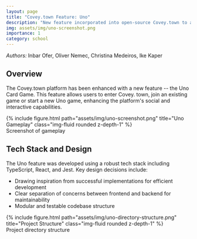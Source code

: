 ```yaml
---
layout: page
title: "Covey.town Feature: Uno"
description: "New feature incorporated into open-source Covey.town to allow users to play Uno<br><b>Using: </b><em>TypeScript, React, Jest</em>"
img: assets/img/uno-screenshot.png
importance: 1
category: school
---
```


<em>Authors:</em> Inbar Ofer, Oliver Nemec, Christina Medeiros, Ike Kaper

## Overview

The Covey.town platform has been enhanced with a new feature -- the Uno Card Game. This feature allows users to enter Covey. town, join an existing game or start a new Uno game, enhancing the platform's social and interactive capabilities.

<div class="row">
    <div class="col-sm mt-3 mt-md-0">
        {% include figure.html path="assets/img/uno-screenshot.png" title="Uno Gameplay" class="img-fluid rounded z-depth-1" %}
    </div>
</div>
<div class="caption">
    Screenshot of gameplay
</div>

## Tech Stack and Design

The Uno feature was developed using a robust tech stack including TypeScript, React, and Jest. Key design decisions include:
- Drawing inspiration from successful implementations for efficient development
- Clear separation of concerns between frontend and backend for maintainability
- Modular and testable codebase structure

<div class="row">
    <div class="col-sm mt-3 mt-md-0">
        {% include figure.html path="assets/img/uno-directory-structure.png" title="Project Structure" class="img-fluid rounded z-depth-1" %}
    </div>
</div>
<div class="caption">
    Project directory structure
</div>
